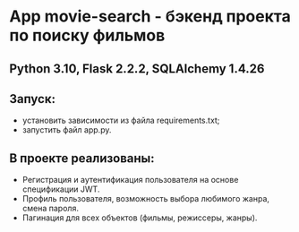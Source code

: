 # App movie-search - бэкенд проекта по поиску фильмов
## Python 3.10, Flask 2.2.2, SQLAlchemy 1.4.26
## Запуск:
* установить зависимости из файла requirements.txt;
* запустить файл app.py.

## В проекте реализованы:
* Регистрация и аутентификация пользователя на основе спецификации JWT.   
* Профиль пользователя, возможность выбора любимого жанра, смена пароля.
* Пагинация для всех объектов (фильмы, режиссеры, жанры).
